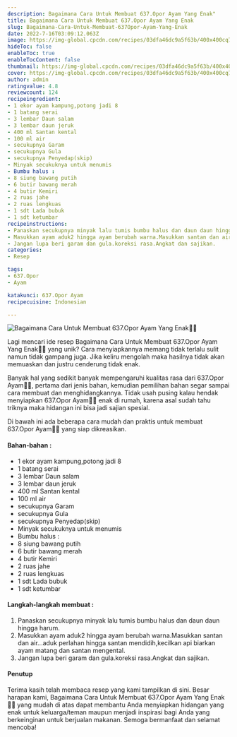 ```yaml
---
description: Bagaimana Cara Untuk Membuat 637.Opor Ayam Yang Enak"
title: Bagaimana Cara Untuk Membuat 637.Opor Ayam Yang Enak
slug: Bagaimana-Cara-Untuk-Membuat-637Opor-Ayam-Yang-Enak
date: 2022-7-16T03:09:12.063Z
image: https://img-global.cpcdn.com/recipes/03dfa46dc9a5f63b/400x400cq70/photo.jpg
hideToc: false
enableToc: true
enableTocContent: false
thumbnail: https://img-global.cpcdn.com/recipes/03dfa46dc9a5f63b/400x400cq70/photo.jpg
cover: https://img-global.cpcdn.com/recipes/03dfa46dc9a5f63b/400x400cq70/photo.jpg
author: admin
ratingvalue: 4.8
reviewcount: 124
recipeingredient:
- 1 ekor ayam kampung,potong jadi 8
- 1 batang serai
- 3 lembar Daun salam
- 3 lembar daun jeruk
- 400 ml Santan kental
- 100 ml air
- secukupnya Garam
- secukupnya Gula
- secukupnya Penyedap(skip)
- Minyak secukuknya untuk menumis
- Bumbu halus :
- 8 siung bawang putih
- 6 butir bawang merah
- 4 butir Kemiri
- 2 ruas jahe
- 2 ruas lengkuas
- 1 sdt Lada bubuk
- 1 sdt ketumbar
recipeinstructions:
- Panaskan secukupnya minyak lalu tumis bumbu halus dan daun daun hingga harum.
- Masukkan ayam aduk2 hingga ayam berubah warna.Masukkan santan dan air...aduk perlahan hingga santan mendidih,kecilkan api biarkan ayam matang dan santan mengental.
- Jangan lupa beri garam dan gula.koreksi rasa.Angkat dan sajikan.
categories:
- Resep

tags:
- 637.Opor
- Ayam

katakunci: 637.Opor Ayam
recipecuisine: Indonesian

---
```


![Bagaimana Cara Untuk Membuat 637.Opor Ayam Yang Enak👩‍🍳](https://img-global.cpcdn.com/recipes/03dfa46dc9a5f63b/400x400cq70/photo.jpg)

Lagi mencari ide resep Bagaimana Cara Untuk Membuat 637.Opor Ayam Yang Enak👩‍🍳 yang unik? Cara menyiapkannya memang tidak terlalu sulit namun tidak gampang juga. Jika keliru mengolah maka hasilnya tidak akan memuaskan dan justru cenderung tidak enak.

Banyak hal yang sedikit banyak mempengaruhi kualitas rasa dari 637.Opor Ayam👩‍🍳, pertama dari jenis bahan, kemudian pemilihan bahan segar sampai cara membuat dan menghidangkannya. Tidak usah pusing kalau hendak menyiapkan 637.Opor Ayam👩‍🍳 enak di rumah, karena asal sudah tahu triknya maka hidangan ini bisa jadi sajian spesial.

Di bawah ini ada beberapa cara mudah dan praktis untuk membuat 637.Opor Ayam👩‍🍳 yang siap dikreasikan.

<!--inarticleads1-->

#### Bahan-bahan :

- 1 ekor ayam kampung,potong jadi 8
- 1 batang serai
- 3 lembar Daun salam
- 3 lembar daun jeruk
- 400 ml Santan kental
- 100 ml air
- secukupnya Garam
- secukupnya Gula
- secukupnya Penyedap(skip)
- Minyak secukuknya untuk menumis
- Bumbu halus :
- 8 siung bawang putih
- 6 butir bawang merah
- 4 butir Kemiri
- 2 ruas jahe
- 2 ruas lengkuas
- 1 sdt Lada bubuk
- 1 sdt ketumbar

<!--inarticleads2-->

#### Langkah-langkah membuat :

1. Panaskan secukupnya minyak lalu tumis bumbu halus dan daun daun hingga harum.
1. Masukkan ayam aduk2 hingga ayam berubah warna.Masukkan santan dan air...aduk perlahan hingga santan mendidih,kecilkan api biarkan ayam matang dan santan mengental.
1. Jangan lupa beri garam dan gula.koreksi rasa.Angkat dan sajikan.

#### Penutup

Terima kasih telah membaca resep yang kami tampilkan di sini. Besar harapan kami, Bagaimana Cara Untuk Membuat 637.Opor Ayam Yang Enak👩‍🍳 yang mudah di atas dapat membantu Anda menyiapkan hidangan yang enak untuk keluarga/teman maupun menjadi inspirasi bagi Anda yang berkeinginan untuk berjualan makanan. Semoga bermanfaat dan selamat mencoba!